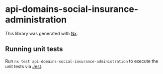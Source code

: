 # api-domains-social-insurance-administration

This library was generated with [Nx](https://nx.dev).

## Running unit tests

Run `nx test api-domains-social-insurance-administration` to execute the unit tests via [Jest](https://jestjs.io).
